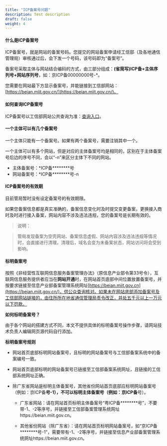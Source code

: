 ```yaml
---
title: "ICP备案号问题"
description: Test description
draft: false
weight: 4
---
```




#### 什么是ICP备案号

ICP备案号，就是网站的备案号码。您提交的网站备案申请经工信部（及各地通信管理局）审核通过后，会下发一个号码，该号码即为“备案号”。

备案号采取主体与网站结合编码的方式，由三部分组成：**(省简写)ICP备+主体序列号+网站序列号**，如：京ICP备00000000号-*。

您需要在网站最下方显示备案号，并能链接到工信部网站：[https://beian.miit.gov.cn/](https://beian.miit.gov.cn/)。

#### 如何查询ICP备案号

ICP备案号以工信部网站公共查询为准：[查询入口](https://beian.miit.gov.cn/#/Integrated/index)。

#### 一个主体可以有几个备案号

一个主体只能有一个备案号。如果有两个备案号，需要注销其中一个。

一个主体可以有多个网站，但是对应的主体备案号均是相同的，区别在于主体备案号后边的序号不同，会以“-n”来区分主体下不同的网站。

- 主体备案号：*ICP备********号
- 网站备案号：*ICP备********号-n

#### ICP备案号的有效期

目前管局暂时没有设定备案号的有效期限。

如果您备案信息都是真实准确的，备案信息变化时及时提交变更备案，更换接入商时及时进行接入备案，网站内容不涉及违法违规，您的备案号是长期有效的。

> 说明：

> 管局发现备案为空壳网站、备案信息虚假、网站内容涉及违法违规等情况时，会直接进行清理。清理后，域名会变为未备案状态，网站访问将会受到影响。

#### 标明备案号

按照《非经营性互联网信息服务备案管理办法》（原信息产业部令第33号令），互联网信息服务提供者应当在**网站开通**时，在网站首页底部中间位置放置备案号，并按要求链接至信息产业部备案管理系统网址[https://beian.miit.gov.cn](https://beian.miit.gov.cn/)，供公众查询核对。如果未在网站底部添加备案号及工信部网站链接的，由住所所在地省通信管理局责令改正，并处五千元以上一万元以下罚款。

**如何标明备案号？**

由于各个网站的搭建方式不同，本文不提供具体的标明备案号操作步骤，请网站技术负责人编辑网页源代码自行添加。

**标明备案号规则**

- 网站首页底部标明网站备案号，且标明的网站备案号与工信部备案系统中的备案编号一致。

- 网站首页底部标明的网站备案号已链接至工信部备案系统网址，且链接的工信部系统网址正确。

- 除广东省网站是标明主体备案号，其他省份网站首页底部应标明网站备案号（例如：京ICP备****号-1），不可以标明主体备案号（例如：京ICP备****号）。

  - 广东省网站：请在网站首页标明主体备案号“粤ICP备********号”，不要带-1、-2等序号，并链接至工信部备案管理系统网址https://beian.miit.gov.cn。

  - 其他省份网站（除广东省）：请在网站首页标明网站备案号，如“京ICP备********号-1”，需要带有-1、-2等序号，并链接至信息产业部备案管理系统网址https://beian.miit.gov.cn。

